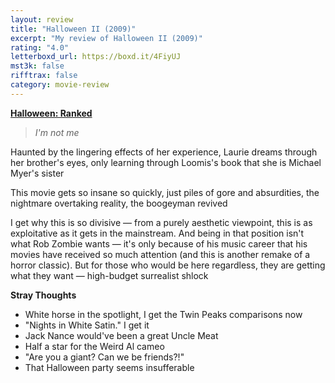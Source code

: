 ```yaml
---
layout: review
title: "Halloween II (2009)"
excerpt: "My review of Halloween II (2009)"
rating: "4.0"
letterboxd_url: https://boxd.it/4FiyUJ
mst3k: false
rifftrax: false
category: movie-review
---
```


<b><a href="https://boxd.it/pTT2i/detail">Halloween: Ranked</a></b>

<blockquote><i>I'm not me</i></blockquote>Haunted by the lingering effects of her experience, Laurie dreams through her brother's eyes, only learning through Loomis's book that she is Michael Myer's sister

This movie gets so insane so quickly, just piles of gore and absurdities, the nightmare overtaking reality, the boogeyman revived

I get why this is so divisive — from a purely aesthetic viewpoint, this is as exploitative as it gets in the mainstream. And being in that position isn't what Rob Zombie wants — it's only because of his music career that his movies have
received so much attention (and this is another remake of a horror classic). But for those who would be here regardless, they are getting what they want — high-budget surrealist shlock

<b>Stray Thoughts</b>

- White horse in the spotlight, I get the Twin Peaks comparisons now
- "Nights in White Satin." I get it
- Jack Nance would've been a great Uncle Meat
- Half a star for the Weird Al cameo
- "Are you a giant? Can we be friends?!"
- That Halloween party seems insufferable
